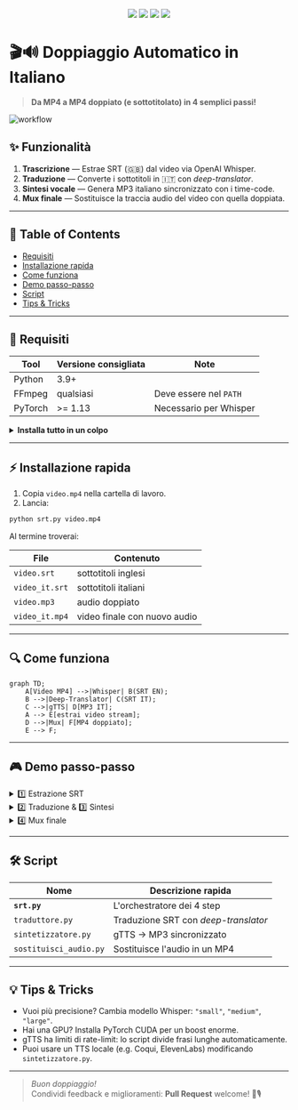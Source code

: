 <p align="center">
  <img src="https://img.shields.io/badge/Python-3.9%2B-blue?logo=python"/>
  <img src="https://img.shields.io/badge/Whisper-base-informational"/>
  <img src="https://img.shields.io/badge/TTS-gTTS-green"/>
  <img src="https://img.shields.io/badge/License-MIT-lightgrey"/>
</p>

# 🎬🔊 Doppiaggio Automatico in Italiano

> **Da MP4 a MP4 doppiato (e sottotitolato) in 4 semplici passi!**

![workflow](https://cdn.jsdelivr.net/gh/duyplus/markdown-useful-props/sound-wave.gif)

## ✨ Funzionalità

1. **Trascrizione** — Estrae SRT (🇬🇧) dal video via OpenAI Whisper.
2. **Traduzione** — Converte i sottotitoli in 🇮🇹 con *deep-translator*.
3. **Sintesi vocale** — Genera MP3 italiano sincronizzato con i time-code.
4. **Mux finale** — Sostituisce la traccia audio del video con quella doppiata.

---

## 📑 Table of Contents

- [Requisiti](#requisiti)
- [Installazione rapida](#installazione-rapida)
- [Come funziona](#come-funziona)
- [Demo passo-passo](#demo-passo%E2%80%91passo)
- [Script](#script)
- [Tips & Tricks](#tips--tricks)

---

## 🔧 Requisiti

| Tool | Versione consigliata | Note |
|------|----------------------|------|
| Python | 3.9+ | |
| FFmpeg | qualsiasi | Deve essere nel `PATH` |
| PyTorch | >= 1.13 | Necessario per Whisper |

<details>
<summary><strong>Installa tutto in un colpo</strong></summary>

```bash
# crea venv (opzionale)
python -m venv .venv && source .venv/bin/activate  # Windows: .venv\Scripts\activate

# dipendenze
pip install whisper moviepy deep_translator gTTS pydub colorama
```

</details>

---

## ⚡ Installazione rapida

1. Copia `video.mp4` nella cartella di lavoro.
2. Lancia:

```bash
python srt.py video.mp4
```

Al termine troverai:

| File | Contenuto |
|------|-----------|
| `video.srt` | sottotitoli inglesi |
| `video_it.srt` | sottotitoli italiani |
| `video.mp3` | audio doppiato |
| `video_it.mp4` | video finale con nuovo audio |

---

## 🔍 Come funziona

```mermaid
graph TD;
    A[Video MP4] -->|Whisper| B(SRT EN);
    B -->|Deep-Translator| C(SRT IT);
    C -->|gTTS| D[MP3 IT];
    A --> E[estrai video stream];
    D -->|Mux| F[MP4 doppiato];
    E --> F;
```

---

## 🎮 Demo passo-passo

<details>
<summary>1️⃣ Estrazione SRT</summary>

```bash
🎞  Estraendo audio...
🤖 Caricando Whisper...
📝 Trascrivendo (può volerci un po' di tempo)...
💾 SRT salvato a video.srt
```

</details>

<details>
<summary>2️⃣ Traduzione & 3️⃣ Sintesi</summary>

```bash
⏳ Traducendo 171 righe...
✔ Traduzione completata → video_it.srt
⏳ Sintesi vocale in corso (171 segmenti)...
✔ MP3 generato: video.mp3
```

</details>

<details>
<summary>4️⃣ Mux finale</summary>

```bash
🔄 Caricamento video e nuovo audio…
💾 Esportazione video_it.mp4
✅ Completato!
```

</details>

---

## 🛠️ Script

| Nome | Descrizione rapida |
|------|--------------------|
| **`srt.py`** | L'orchestratore dei 4 step |  
| `traduttore.py` | Traduzione SRT con *deep-translator* |
| `sintetizzatore.py` | gTTS → MP3 sincronizzato |
| `sostituisci_audio.py` | Sostituisce l'audio in un MP4 |

---

## 💡 Tips & Tricks

* Vuoi più precisione? Cambia modello Whisper: `"small"`, `"medium"`, `"large"`.
* Hai una GPU? Installa PyTorch CUDA per un boost enorme.
* gTTS ha limiti di rate-limit: lo script divide frasi lunghe automaticamente.
* Puoi usare un TTS locale (e.g. Coqui, ElevenLabs) modificando `sintetizzatore.py`.

---

> *Buon doppiaggio!*  
> Condividi feedback e miglioramenti: **Pull Request** welcome! 🎥🎙️ 